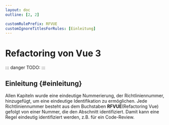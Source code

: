 ```yaml
---
layout: doc
outline: [2, 2]

customRulePrefix: RFVUE
customIgnoreTitlesForRules: [Einleitung]
---
```


# Refactoring von Vue 3

::: danger TODO:
:::

## Einleitung {#einleitung}

Allen Kapiteln wurde eine eindeutige Nummerierung, der Richtliniennummer, hinzugefügt, um eine eindeutige Identifikation zu ermöglichen.
Jede Richtliniennummer besteht aus dem Buchstaben **RFVUE**(Refactoring Vue) gefolgt von einer Nummer, die den Abschnitt identifiziert.
Damit kann eine Regel eindeutig identifiziert werden, z.B. für ein Code-Review.
